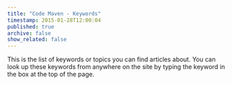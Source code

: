 ```yaml
---
title: "Code Maven - Keywords"
timestamp: 2015-01-28T12:00:04
published: true
archive: false
show_related: false
---
```


This is the list of keywords or topics you can find articles about. You can look up these keywords from anywhere on the
site by typing the keyword in the box at the top of the page.


